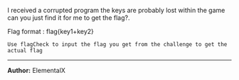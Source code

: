 I received a corrupted program the keys are probably lost within the game can you just find it for me to get the flag?.

Flag format : flag{key1+key2}

`Use flagCheck to input the flag you get from the challenge to get the actual flag`

---
**Author:** ElementalX